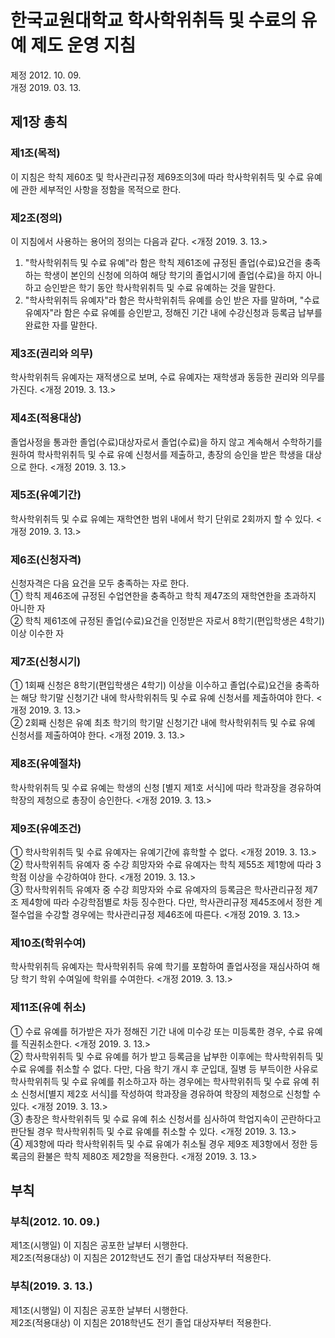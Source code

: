 # 한국교원대학교 학사학위취득 및 수료의 유예 제도 운영 지침

제정 2012. 10. 09.  
개정 2019. 03. 13.

## 제1장 총칙

### 제1조(목적)

이 지침은 학칙 제60조 및 학사관리규정 제69조의3에 따라 학사학위취득 및 수료 유예에 관한 세부적인 사항을 정함을 목적으로 한다.

### 제2조(정의)

이 지침에서 사용하는 용어의 정의는 다음과 같다. <개정 2019. 3. 13.>

1. "학사학위취득 및 수료 유예"라 함은 학칙 제61조에 규정된 졸업(수료)요건을 충족하는 학생이 본인의 신청에 의하여 해당 학기의 졸업시기에 졸업(수료)을 하지 아니하고 승인받은 학기 동안 학사학위취득 및 수료 유예하는 것을 말한다.
2. "학사학위취득 유예자"라 함은 학사학위취득 유예를 승인 받은 자를 말하며, "수료유예자"라 함은 수료 유예를 승인받고, 정해진 기간 내에 수강신청과 등록금 납부를 완료한 자를 말한다.

### 제3조(권리와 의무)

학사학위취득 유예자는 재적생으로 보며, 수료 유예자는 재학생과 동등한 권리와 의무를 가진다. <개정 2019. 3. 13.>

### 제4조(적용대상)

졸업사정을 통과한 졸업(수료)대상자로서 졸업(수료)을 하지 않고 계속해서 수학하기를 원하여 학사학위취득 및 수료 유예 신청서를 제출하고, 총장의 승인을 받은 학생을 대상으로 한다. <개정 2019. 3. 13.>

### 제5조(유예기간)

학사학위취득 및 수료 유예는 재학연한 범위 내에서 학기 단위로 2회까지 할 수 있다. <개정 2019. 3. 13.>

### 제6조(신청자격)

신청자격은 다음 요건을 모두 충족하는 자로 한다.  
① 학칙 제46조에 규정된 수업연한을 충족하고 학칙 제47조의 재학연한을 초과하지 아니한 자  
② 학칙 제61조에 규정된 졸업(수료)요건을 인정받은 자로서 8학기(편입학생은 4학기) 이상 이수한 자

### 제7조(신청시기)

① 1회째 신청은 8학기(편입학생은 4학기) 이상을 이수하고 졸업(수료)요건을 충족하는 해당 학기말 신청기간 내에 학사학위취득 및 수료 유예 신청서를 제출하여야 한다. <개정 2019. 3. 13.>  
② 2회째 신청은 유예 최초 학기의 학기말 신청기간 내에 학사학위취득 및 수료 유예 신청서를 제출하여야 한다. <개정 2019. 3. 13.>

### 제8조(유예절차)

학사학위취득 및 수료 유예는 학생의 신청 [별지 제1호 서식]에 따라 학과장을 경유하여 학장의 제청으로 총장이 승인한다. <개정 2019. 3. 13.>

### 제9조(유예조건)

① 학사학위취득 및 수료 유예자는 유예기간에 휴학할 수 없다. <개정 2019. 3. 13.>  
② 학사학위취득 유예자 중 수강 희망자와 수료 유예자는 학칙 제55조 제1항에 따라 3학점 이상을 수강하여야 한다. <개정 2019. 3. 13.>  
③ 학사학위취득 유예자 중 수강 희망자와 수료 유예자의 등록금은 학사관리규정 제7조 제4항에 따라 수강학점별로 차등 징수한다. 다만, 학사관리규정 제45조에서 정한 계절수업을 수강할 경우에는 학사관리규정 제46조에 따른다. <개정 2019. 3. 13.>

### 제10조(학위수여)

학사학위취득 유예자는 학사학위취득 유예 학기를 포함하여 졸업사정을 재심사하여 해당 학기 학위 수여일에 학위를 수여한다. <개정 2019. 3. 13.>

### 제11조(유예 취소)

① 수료 유예를 허가받은 자가 정해진 기간 내에 미수강 또는 미등록한 경우, 수료 유예를 직권취소한다. <개정 2019. 3. 13.>  
② 학사학위취득 및 수료 유예를 허가 받고 등록금을 납부한 이후에는 학사학위취득 및 수료 유예를 취소할 수 없다. 다만, 다음 학기 개시 후 군입대, 질병 등 부득이한 사유로 학사학위취득 및 수료 유예를 취소하고자 하는 경우에는 학사학위취득 및 수료 유예 취소 신청서[별지 제2호 서식]를 작성하여 학과장을 경유하여 학장의 제청으로 신청할 수 있다. <개정 2019. 3. 13.>  
③ 총장은 학사학위취득 및 수료 유예 취소 신청서를 심사하여 학업지속이 곤란하다고 판단될 경우 학사학위취득 및 수료 유예를 취소할 수 있다. <개정 2019. 3. 13.>  
④ 제3항에 따라 학사학위취득 및 수료 유예가 취소될 경우 제9조 제3항에서 정한 등록금의 환불은 학칙 제80조 제2항을 적용한다. <개정 2019. 3. 13.>

## 부칙

### 부칙(2012. 10. 09.)

제1조(시행일) 이 지침은 공포한 날부터 시행한다.  
제2조(적용대상) 이 지침은 2012학년도 전기 졸업 대상자부터 적용한다.

### 부칙(2019. 3. 13.)

제1조(시행일) 이 지침은 공포한 날부터 시행한다.  
제2조(적용대상) 이 지침은 2018학년도 전기 졸업 대상자부터 적용한다.
